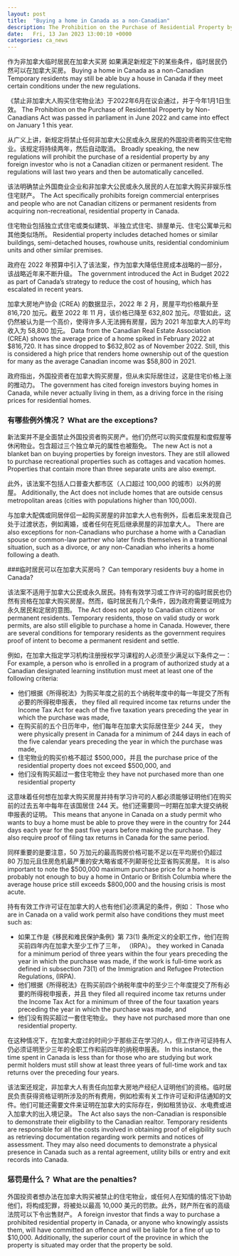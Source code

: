 ```yaml
---
layout: post
title:  "Buying a home in Canada as a non-Canadian"
description: The Prohibition on the Purchase of Residential Property by Non-Canadians Act was passed in parliament in June 2022 and came into effect on January 1 this year. Broadly speaking, the new regulations will prohibit the purchase of a residential property by any foreign investor who is not a Canadian citizen or permanent resident. The regulations […]
date:   Fri, 13 Jan 2023 13:00:10 +0000
categories: ca_news
---
```


作为非加拿大临时居民在加拿大买房 如果满足新规定下的某些条件，临时居民仍然可以在加拿大买房。	Buying a home in Canada as a non-Canadian Temporary residents may still be able buy a house in Canada if they meet certain conditions under the new regulations.
	
《禁止非加拿大人购买住宅物业法》于2022年6月在议会通过，并于今年1月1日生效。	The Prohibition on the Purchase of Residential Property by Non-Canadians Act was passed in parliament in June 2022 and came into effect on January 1 this year.
	
从广义上讲，新规定将禁止任何非加拿大公民或永久居民的外国投资者购买住宅物业。该规定将持续两年，然后自动取消。	Broadly speaking, the new regulations will prohibit the purchase of a residential property by any foreign investor who is not a Canadian citizen or permanent resident. The regulations will last two years and then be automatically cancelled.
	
该法明确禁止外国商业企业和非加拿大公民或永久居民的人在加拿大购买非娱乐性住宅财产。	The Act specifically prohibits foreign commercial enterprises and people who are not Canadian citizens or permanent residents from acquiring non-recreational, residential property in Canada.
	
住宅物业包括独立式住宅或类似建筑、半独立式住宅、排屋单元、住宅公寓单元和其他类似场所。	Residential property includes detached homes or similar buildings, semi-detached houses, rowhouse units, residential condominium units and other similar premises.
	
政府在 2022 年预算中引入了该法案，作为加拿大降低住房成本战略的一部分，该战略近年来不断升级。	The government introduced the Act in Budget 2022 as part of Canada’s strategy to reduce the cost of housing, which has escalated in recent years.
	
加拿大房地产协会 (CREA) 的数据显示，2022 年 2 月，房屋平均价格飙升至 816,720 加元。截至 2022 年 11 月，该价格已降至 632,802 加元。尽管如此，这仍然被认为是一个高价，使得许多人无法拥有房屋，因为 2021 年加拿大人的平均收入为 58,800 加元。	Data from the Canadian Real Estate Association (CREA) shows the average price of a home spiked in February 2022 at $816,720. It has since dropped to $632,802 as of November 2022. Still, this is considered a high price that renders home ownership out of the question for many as the average Canadian income was $58,800 in 2021.
	
政府指出，外国投资者在加拿大购买房屋，但从未实际居住过，这是住宅价格上涨的推动力。	The government has cited foreign investors buying homes in Canada, while never actually living in them, as a driving force in the rising prices for residential homes.
	
### 有哪些例外情况？	What are the exceptions?
	
新法案并不是全面禁止外国投资者购买房产。他们仍然可以购买度假屋和度假屋等休闲物业。包含超过三个独立单元的属性也被豁免。	The new Act is not a blanket ban on buying properties by foreign investors. They are still allowed to purchase recreational properties such as cottages and vacation homes. Properties that contain more than three separate units are also exempt.
	
此外，该法案不包括人口普查大都市区（人口超过 100,000 的城市）以外的房屋。	Additionally, the Act does not include homes that are outside census metropolitan areas (cities with populations higher than 100,000).
	
与加拿大配偶或同居伴侣一起购买房屋的非加拿大人也有例外，后者后来发现自己处于过渡状态，例如离婚，或者任何在死后继承房屋的非加拿大人。	There are also exceptions for non-Canadians who purchase a home with a Canadian spouse or common-law partner who later finds themselves in a transitional situation, such as a divorce, or any non-Canadian who inherits a home following a death.
	
###临时居民可以在加拿大买房吗？	Can temporary residents buy a home in Canada?
	
该法案不适用于加拿大公民或永久居民。持有有效学习或工作许可的临时居民也仍然有资格在加拿大购买房屋。然而，临时居民有几个条件，因为政府需要证明成为永久居民和定居的意图。	The Act does not apply to Canadian citizens or permanent residents. Temporary residents, those on valid study or work permits, are also still eligible to purchase a home in Canada. However, there are several conditions for temporary residents as the government requires proof of intent to become a permanent resident and settle.
	
例如，在加拿大指定学习机构注册授权学习课程的人必须至少满足以下条件之一：	For example, a person who is enrolled in a program of authorized study at a Canadian designated learning institution must meet at least one of the following criteria:
	
* 他们根据《所得税法》为购买年度之前的五个纳税年度中的每一年提交了所有必要的所得税申报表，	  they filed all required income tax returns under the Income Tax Act for each of the five taxation years preceding the year in which the purchase was made,
* 在购买前的五个日历年中，他们每年在加拿大实际居住至少 244 天，	  they were physically present in Canada for a minimum of 244 days in each of the five calendar years preceding the year in which the purchase was made,
* 住宅物业的购买价格不超过 $500,000，并且	  the purchase price of the residential property does not exceed $500,000, and
* 他们没有购买超过一套住宅物业	  they have not purchased more than one residential property
	
这意味着任何想在加拿大购买房屋并持有学习许可的人都必须能够证明他们在购买前的过去五年中每年在该国居住 244 天。他们还需要同一时期在加拿大提交纳税申报表的证明。	This means that anyone in Canada on a study permit who wants to buy a home must be able to prove they were in the country for 244 days each year for the past five years before making the purchase. They also require proof of filing tax returns in Canada for the same period.
	
同样重要的是要注意，50 万加元的最高购房价格可能不足以在平均房价仍超过 80 万加元且住房危机最严重的安大略省或不列颠哥伦比亚省购买房屋。	It is also important to note the $500,000 maximum purchase price for a home is probably not enough to buy a home in Ontario or British Columbia where the average house price still exceeds $800,000 and the housing crisis is most acute.
	
持有有效工作许可证在加拿大的人也有他们必须满足的条件，例如：	Those who are in Canada on a valid work permit also have conditions they must meet such as:
	
* 如果工作是《移民和难民保护条例》第 73(1) 条所定义的全职工作，他们在购买前四年内在加拿大至少工作了三年， （IRPA）。	  they worked in Canada for a minimum period of three years within the four years preceding the year in which the purchase was made, if the work is full-time work as defined in subsection 73(1) of the Immigration and Refugee Protection Regulations, (IRPA).
* 他们根据《所得税法》在购买前四个纳税年度中的至少三个年度提交了所有必要的所得税申报表，并且	  they filed all required income tax returns under the Income Tax Act for a minimum of three of the four taxation years preceding the year in which the purchase was made, and
* 他们没有购买超过一套住宅物业。	  they have not purchased more than one residential property.
	
在这种情况下，在加拿大度过的时间少于那些正在学习的人，但工作许可证持有人仍必须证明至少三年的全职工作和前四年的纳税申报表。	In this instance, the time spent in Canada is less than for those who are studying but work permit holders must still show at least three years of full-time work and tax returns over the preceding four years.
	
该法案还规定，非加拿大人有责任向加拿大房地产经纪人证明他们的资格。临时居民负责获得资格证明所涉及的所有费用，例如检索有关工作许可证和评估通知的文件。他们可能还需要文件来证明在加拿大的实际存在，例如租赁协议、水电费或进入加拿大的出入境记录。	The Act also says the non-Canadian is responsible to demonstrate their eligibility to the Canadian realtor. Temporary residents are responsible for all the costs involved in obtaining proof of eligibility such as retrieving documentation regarding work permits and notices of assessment. They may also need documents to demonstrate a physical presence in Canada such as a rental agreement, utility bills or entry and exit records into Canada.
	
### 惩罚是什么？	What are the penalties?
	
外国投资者想办法在加拿大购买被禁止的住宅物业，或任何人在知情的情况下协助他们，将构成犯罪，将被处以最高 10,000 美元的罚款。此外，财产所在省的高级法院可以下令出售财产。	A foreign investor that finds a way to purchase a prohibited residential property in Canada, or anyone who knowingly assists them, will have committed an offence and will be liable for a fine of up to $10,000. Additionally, the superior court of the province in which the property is situated may order that the property be sold.
	
